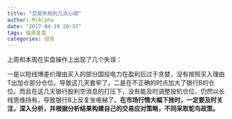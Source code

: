 ```yaml
---
title: "交易失败的几点心得"
author: MrAlpha
date: "2017-04-19 20:37"
tags: 每周复盘
categories: 投资
---
```


上周和本周在实盘操作上出现了几个失误：

一是以短线博差价理由买入的部分国投电力在盈利后过于贪婪，没有按照买入理由T出加仓部分仓位。导致这几天套牢了。二是在不正确的时点加大了银行B的仓位。而且在这几天银行股利空消息的打压下，没有能及时调整投机仓位，仍然以长线思维持有，导致银行B上反复坐电梯了。**在市场行情大幅下挫时，一定要及时关注，深入分析，并根据分析结果构建自己的交易应对策略，不同采取鸵鸟政策。**
